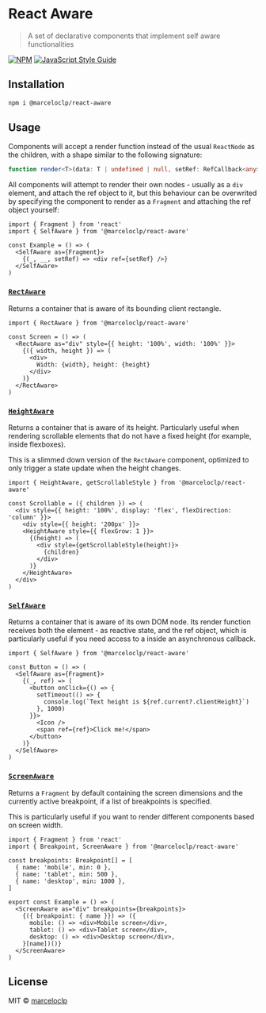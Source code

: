 # React Aware

> A set of declarative components that implement self aware functionalities

[![NPM](https://img.shields.io/npm/v/@marceloclp/react-aware.svg)](https://www.npmjs.com/package/@marceloclp/react-aware) [![JavaScript Style Guide](https://img.shields.io/badge/code_style-standard-brightgreen.svg)](https://standardjs.com)

## Installation

```bash
npm i @marceloclp/react-aware
```

## Usage

Components will accept a render function instead of the usual `ReactNode` as the
children, with a shape similar to the following signature:

```ts
function render<T>(data: T | undefined | null, setRef: RefCallback<any>): JSX.Element
```

All components will attempt to render their own nodes - usually as a `div`
element, and attach the ref object to it, but this behaviour can be overwrited
by specifying the component to render as a `Fragment` and attaching the ref
object yourself:

```tsx
import { Fragment } from 'react'
import { SelfAware } from '@marceloclp/react-aware'

const Example = () => (
  <SelfAware as={Fragment}>
    {(_, __, setRef) => <div ref={setRef} />}
  </SelfAware>
)
```

### [`RectAware`](./example/src/components/rect-aware.tsx)

Returns a container that is aware of its bounding client rectangle.

```tsx
import { RectAware } from '@marceloclp/react-aware'

const Screen = () => (
  <RectAware as="div" style={{ height: '100%', width: '100%' }}>
    {({ width, height }) => (
      <div>
        Width: {width}, height: {height}
      </div>
    )}
  </RectAware>
)
```

### [`HeightAware`](./example/src/components/height-aware.tsx)

Returns a container that is aware of its height. Particularly useful when
rendering scrollable elements that do not have a fixed height (for example,
inside flexboxes).

This is a slimmed down version of the `RectAware` component, optimized to only
trigger a state update when the height changes.

```tsx
import { HeightAware, getScrollableStyle } from '@marceloclp/react-aware'

const Scrollable = ({ children }) => (
  <div style={{ height: '100%', display: 'flex', flexDirection: 'column' }}>
    <div style={{ height: '200px' }}>
    <HeightAware style={{ flexGrow: 1 }}>
      {(height) => (
        <div style={getScrollableStyle(height)}>
          {children}
        </div>
      )}
    </HeightAware>
  </div>
)
```

### [`SelfAware`](./example/src/components/self-aware.tsx)

Returns a container that is aware of its own DOM node. Its render function
receives both the element - as reactive state, and the ref object, which is
particularly useful if you need access to a inside an asynchronous callback.

```tsx
import { SelfAware } from '@marceloclp/react-aware'

const Button = () => (
  <SelfAware as={Fragment}>
    {(_, ref) => (
      <button onClick={() => {
        setTimeout(() => {
          console.log(`Text height is ${ref.current?.clientHeight}`)
        }, 1000)
      }}>
        <Icon />
        <span ref={ref}>Click me!</span>
      </button>
    )}
  </SelfAware>
)
```

### [`ScreenAware`](./example/src/components/screen-aware.tsx)

Returns a `Fragment` by default containing the screen dimensions and the
currently active breakpoint, if a list of breakpoints is specified.

This is particularly useful if you want to render different components based on
screen width.

```tsx
import { Fragment } from 'react'
import { Breakpoint, ScreenAware } from '@marceloclp/react-aware'

const breakpoints: Breakpoint[] = [
  { name: 'mobile', min: 0 },
  { name: 'tablet', min: 500 },
  { name: 'desktop', min: 1000 },
]

export const Example = () => (
  <ScreenAware as="div" breakpoints={breakpoints}>
    {({ breakpoint: { name }}) => ({
      mobile: () => <div>Mobile screen</div>,
      tablet: () => <div>Tablet screen</div>,
      desktop: () => <div>Desktop screen</div>,
    }[name])()}
  </ScreenAware>
)
```

## License

MIT © [marceloclp](https://github.com/marceloclp)
